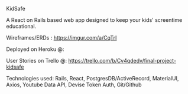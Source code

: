 KidSafe

A React on Rails based web app designed to keep your kids' screentime educational.

Wireframes/ERDs : https://imgur.com/a/CqTrI

Deployed on Heroku @:

User Stories on Trello @: https://trello.com/b/Cv4qdedv/final-project-kidsafe

Technologies used: Rails, React, PostgresDB/ActiveRecord, MaterialUI, Axios, Youtube Data API, Devise Token Auth, Git/Github
